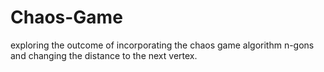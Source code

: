 # Chaos-Game
exploring the outcome of incorporating the chaos game algorithm n-gons and changing the distance to the next vertex.
